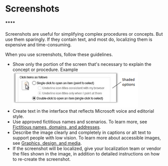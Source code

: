 # Screenshots

#### ****

Screenshots
are useful for simplifying complex procedures or concepts. But use
them sparingly. If they contain text, and most do, localizing them
is expensive and time-consuming. 

When you use screenshots, follow these guidelines.

  - Show only the portion of the screen that's necessary to explain the concept or procedure.
    Example
    ![](media/screenshots/250946014.png)
  - Create text in the interface that reflects Microsoft voice and editorial style.
  - Use approved fictitious names and scenarios. To learn more, see [Fictitious names, domains, and addresses](/style-guide/legal-content/fictitious-names-domains-addresses).
  - Describe
    the image clearly and completely in captions or alt text to
    support people with low vision. To learn more about accessible
    images, see [Graphics, design, and media](/style-guide/accessibility/graphics-design-media).
  - If
    the screenshot will be localized, give your localization team or vendor
    the files shown in the image, in addition to detailed
    instructions on how to re-create the screenshot. 
